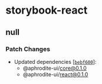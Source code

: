 # storybook-react

## null

### Patch Changes

- Updated dependencies [[`bebf600`](https://github.com/G3root/aphrodite-ui/commit/bebf600492bd3d5e20658f5e7403db52e5336535)]:
  - @aphrodite-ui/core@0.1.0
  - @aphrodite-ui/react@0.1.0
